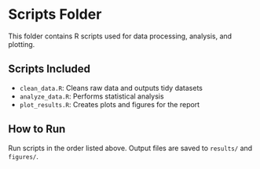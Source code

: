 # Scripts Folder

This folder contains R scripts used for data processing, analysis, and plotting.

## Scripts Included
- `clean_data.R`: Cleans raw data and outputs tidy datasets
- `analyze_data.R`: Performs statistical analysis
- `plot_results.R`: Creates plots and figures for the report

## How to Run
Run scripts in the order listed above. Output files are saved to `results/` and `figures/`.
